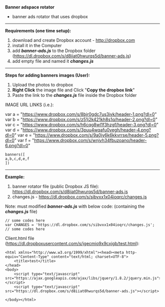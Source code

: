 **Banner adspace rotator**
- banner ads rotator that uses dropbox


----------


**Requirements (one time setup):**

1. download and create Dropbox account - http://dropbox.com
2.  install it in the Computer
3. add ***banner-ads.js*** to the Dropbox folder (https://dl.dropbox.com/s/d8iiat0hwurqs5d/banner-ads.js)
4. add empty file and named it ***changes.js***


----------


**Steps for adding banners images (User):**

1. Upload the photos to dropbox
2. **Right Click** the image file and Click "**Copy the dropbox link**"
3. Paste the link to the ***changes.js*** file inside the Dropbox folder
 
IMAGE URL LINKS (i.e.):

var a = "https://www.dropbox.com/s/8bjr0gdc7us3ivk/header-1.png?dl=0"
var b = "https://www.dropbox.com/s/z51j2k421kh8s1q/header-2.png?dl=0"
var c = "https://www.dropbox.com/s/h6cqg8wl1f3hzgf/header-3.png?dl=0"
var d = "https://www.dropbox.com/s/3puu4wqafu0vegh/header-4.png?dl=0"
var e = "https://www.dropbox.com/s/9a0jy6k6kkvrrse/header-5.png?dl=0"
var f = "https://www.dropbox.com/s/wnjvh34fbuzoano/header-6.png?dl=0"

	banners([
	a,b,c,d,e,f
	])




----------


**Example:**

1. banner rotator file (public Dropbox JS file):
https://dl.dropbox.com/s/d8iiat0hwurqs5d/banner-ads.js
2. changes.js - https://dl.dropbox.com/s/sibvxx1x04ioqrc/changes.js
 

Note:  must modified ***banner-ads.js*** with below code: (containing the ***changes.js*** file)

    // some codes here
    var CHANGES = 'https://dl.dropbox.com/s/sibvxx1x04ioqrc/changes.js';
    // some codes here



Client.html file (https://dl.dropboxusercontent.com/s/jgecmio9x9cxjgb/test.html):

    <html xmlns="http://www.w3.org/1999/xhtml"><head><meta http-equiv="Content-Type" content="text/html; charset=UTF-8">
    	<title>test</title>
    </head>
    <body>
    	<script type="text/javascript" src="https://ajax.googleapis.com/ajax/libs/jquery/1.8.2/jquery.min.js"></script>
    	<script type="text/javascript" src="https://dl.dropbox.com/s/d8iiat0hwurqs5d/banner-ads.js"></script>
    	
    </body></html>
